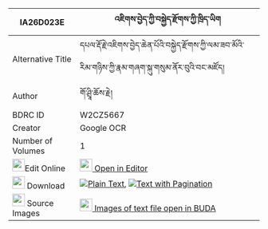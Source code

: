 |IA26D023E|འཇིགས་བྱེད་ཀྱི་བསྐྱེད་རྫོགས་ཀྱི་ཁྲིད་ཡིག 
| --- | --- 
|Alternative Title |དཔལ་རྡོ་རྗེ་འཇིགས་བྱེད་ཆེན་པོའི་བསྐྱེད་རྫོགས་ཀྱི་ལམ་ཟབ་མོའི་རིམ་གཉིས་ཀྱི་རྣམ་གཞག་སྐུ་གསུམ་ནོར་བུའི་བང་མཛོད།
|Author| གོ་ཤྲཱི་ཆོས་རྗེ།
|BDRC ID | W2CZ5667
|Creator | Google OCR
|Number of Volumes| 1
|<img width="25" src="https://img.icons8.com/color/25/000000/edit-property.png">Edit Online| [<img width="25" src="https://avatars.githubusercontent.com/u/45091458?s=200&v=4"> Open in Editor](http://editor.openpecha.org/IA26D023E)
|<img width="25" src="https://img.icons8.com/fluent/48/000000/download-2.png"/>  Download | [![](https://img.icons8.com/color/20/000000/txt.png)Plain Text](https://github.com/Openpecha/IA26D023E/releases/download/v2/jikje_kyi_kyedzok_kyi_triyik_plain_IA26D023E.zip), [![](https://img.icons8.com/color/20/000000/txt.png)Text with Pagination](https://github.com/Openpecha/IA26D023E/releases/download/v2/jikje_kyi_kyedzok_kyi_triyik_pages_IA26D023E.zip)
|<img width="25" src="https://img.icons8.com/plasticine/100/000000/pictures-folder.png"/>  Source Images | [<img width="25" src="https://library.bdrc.io/icons/BUDA-small.svg"> Images of text file open in BUDA](https://library.bdrc.io/show/bdr:W2CZ5667)